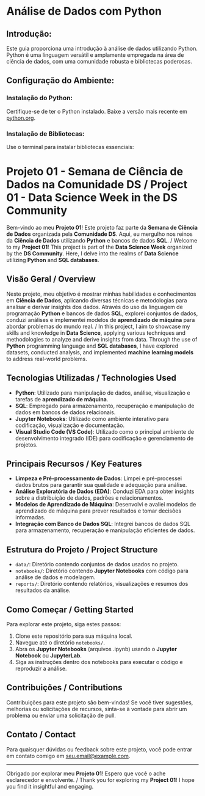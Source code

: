 # Análise de Dados com Python

## Introdução:

Este guia proporciona uma introdução à análise de dados utilizando Python. Python é uma linguagem versátil e amplamente empregada na área de ciência de dados, com uma comunidade robusta e bibliotecas poderosas.

## Configuração do Ambiente:

### Instalação do Python:

Certifique-se de ter o Python instalado. Baixe a versão mais recente em [python.org](https://www.python.org/).

### Instalação de Bibliotecas:

Use o terminal para instalar bibliotecas essenciais:
# Projeto 01 - **Semana de Ciência de Dados na Comunidade DS** / Project 01 - **Data Science Week in the DS Community**

Bem-vindo ao meu **Projeto 01**! Este projeto faz parte da **Semana de Ciência de Dados** organizada pela **Comunidade DS**. Aqui, eu mergulho nos reinos da **Ciência de Dados** utilizando **Python** e bancos de dados **SQL**. / Welcome to my **Project 01**! This project is part of the **Data Science Week** organized by the **DS Community**. Here, I delve into the realms of **Data Science** utilizing **Python** and **SQL databases**.

## Visão Geral / Overview

Neste projeto, meu objetivo é mostrar minhas habilidades e conhecimentos em **Ciência de Dados**, aplicando diversas técnicas e metodologias para analisar e derivar insights dos dados. Através do uso da linguagem de programação **Python** e bancos de dados **SQL**, explorei conjuntos de dados, conduzi análises e implementei modelos de **aprendizado de máquina** para abordar problemas do mundo real. / In this project, I aim to showcase my skills and knowledge in **Data Science**, applying various techniques and methodologies to analyze and derive insights from data. Through the use of **Python** programming language and **SQL databases**, I have explored datasets, conducted analysis, and implemented **machine learning models** to address real-world problems.

## Tecnologias Utilizadas / Technologies Used

- **Python**: Utilizado para manipulação de dados, análise, visualização e tarefas de **aprendizado de máquina**.
- **SQL**: Empregado para armazenamento, recuperação e manipulação de dados em bancos de dados relacionais.
- **Jupyter Notebooks**: Utilizado como ambiente interativo para codificação, visualização e documentação.
- **Visual Studio Code (VS Code)**: Utilizado como o principal ambiente de desenvolvimento integrado (IDE) para codificação e gerenciamento de projetos.

## Principais Recursos / Key Features

- **Limpeza e Pré-processamento de Dados**: Limpei e pré-processei dados brutos para garantir sua qualidade e adequação para análise.
- **Análise Exploratória de Dados (EDA)**: Conduzi EDA para obter insights sobre a distribuição de dados, padrões e relacionamentos.
- **Modelos de Aprendizado de Máquina**: Desenvolvi e avaliei modelos de aprendizado de máquina para prever resultados e tomar decisões informadas.
- **Integração com Banco de Dados SQL**: Integrei bancos de dados SQL para armazenamento, recuperação e manipulação eficientes de dados.

## Estrutura do Projeto / Project Structure

- `data/`: Diretório contendo conjuntos de dados usados no projeto.
- `notebooks/`: Diretório contendo **Jupyter Notebooks** com código para análise de dados e modelagem.
- `reports/`: Diretório contendo relatórios, visualizações e resumos dos resultados da análise.

## Como Começar / Getting Started

Para explorar este projeto, siga estes passos:

1. Clone este repositório para sua máquina local.
2. Navegue até o diretório `notebooks/`.
3. Abra os **Jupyter Notebooks** (arquivos .ipynb) usando o **Jupyter Notebook** ou **JupyterLab**.
4. Siga as instruções dentro dos notebooks para executar o código e reproduzir a análise.

## Contribuições / Contributions

Contribuições para este projeto são bem-vindas! Se você tiver sugestões, melhorias ou solicitações de recursos, sinta-se à vontade para abrir um problema ou enviar uma solicitação de pull.

## Contato / Contact

Para quaisquer dúvidas ou feedback sobre este projeto, você pode entrar em contato comigo em [seu.email@example.com](mailto:seu.email@example.com).

---

Obrigado por explorar meu **Projeto 01**! Espero que você o ache esclarecedor e envolvente. / Thank you for exploring my **Project 01**! I hope you find it insightful and engaging.


```


